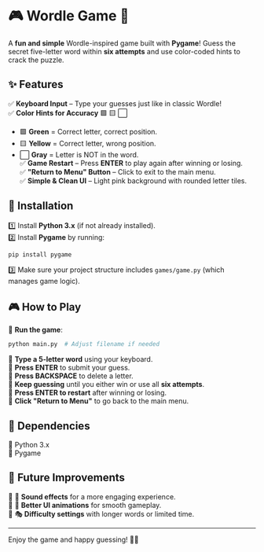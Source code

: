 # 🎮 Wordle Game 🎯  

A **fun and simple** Wordle-inspired game built with **Pygame**! Guess the secret five-letter word within **six attempts** and use color-coded hints to crack the puzzle.  

## ✨ Features  
✅ **Keyboard Input** – Type your guesses just like in classic Wordle!  
✅ **Color Hints for Accuracy** 🟩 🟨 ⬜  
   - 🟩 **Green** = Correct letter, correct position.  
   - 🟨 **Yellow** = Correct letter, wrong position.  
   - ⬜ **Gray** = Letter is NOT in the word.  
✅ **Game Restart** – Press **ENTER** to play again after winning or losing.  
✅ **"Return to Menu" Button** – Click to exit to the main menu.  
✅ **Simple & Clean UI** – Light pink background with rounded letter tiles.  

## 🚀 Installation  
1️⃣ Install **Python 3.x** (if not already installed).  
2️⃣ Install **Pygame** by running:  
   ```sh
   pip install pygame
   ```  
3️⃣ Make sure your project structure includes `games/game.py` (which manages game logic).  

## 🎮 How to Play  
🔹 **Run the game**:  
   ```sh
   python main.py  # Adjust filename if needed  
   ```  
🔹 **Type a 5-letter word** using your keyboard.  
🔹 **Press ENTER** to submit your guess.  
🔹 **Press BACKSPACE** to delete a letter.  
🔹 **Keep guessing** until you either win or use all **six attempts**.  
🔹 **Press ENTER to restart** after winning or losing.  
🔹 **Click "Return to Menu"** to go back to the main menu.  

## 🔧 Dependencies  
🔹 Python 3.x  
🔹 Pygame  

## 🌟 Future Improvements  
🔹 🎵 **Sound effects** for a more engaging experience.  
🔹 🎨 **Better UI animations** for smooth gameplay.  
🔹 🎭 **Difficulty settings** with longer words or limited time.  

---

Enjoy the game and happy guessing! 🎉🔠  
